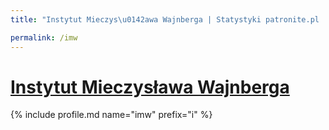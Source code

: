 ```yaml
---
title: "Instytut Mieczys\u0142awa Wajnberga | Statystyki patronite.pl | Patromierz"

permalink: /imw
---
```


# [Instytut Mieczysława Wajnberga](https://patronite.pl/imw)

{% include profile.md name="imw" prefix="i" %}
